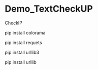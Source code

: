 # Demo_TextCheckUP
CheckIP

pip install colorama

pip install requets

pip install urllib3

pip install urllib
